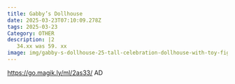 ```yaml
---
title: Gabby’s Dollhouse
date: 2025-03-23T07:10:09.278Z
tags: 2025-03-23
Category: OTHER
description: |2
   34.xx was 59. xx
image: img/gabby-s-dollhouse-25-tall-celebration-dollhouse-with-toy-figures-furniture-sound-effects_d43d5221-68a5-4fd3-85c6-4a1d11f537a6.2d92cce0a24e94975fe5ba5207d30770.webp
---
```

https://go.magik.ly/ml/2as33/
AD